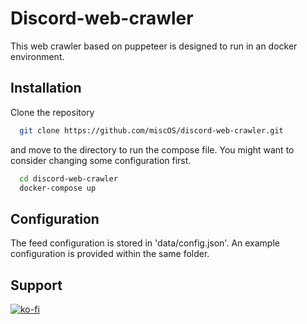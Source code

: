 
# Discord-web-crawler

This web crawler based on puppeteer is designed to run in an docker environment.

## Installation

Clone the repository

```bash
  git clone https://github.com/miscOS/discord-web-crawler.git
```
and move to the directory to run the compose file. You might want to consider changing some configuration first.

```bash
  cd discord-web-crawler
  docker-compose up
```

## Configuration

The feed configuration is stored in 'data/config.json'. An example configuration is provided within the same folder.

## Support

[![ko-fi](https://ko-fi.com/img/githubbutton_sm.svg)](https://ko-fi.com/K3K2OQ0GL)